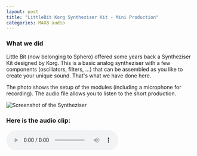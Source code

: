 ```yaml
---
layout: post
title: "LittleBit Korg Syntheziser Kit - Mini Production"
categories: MAX8 audio
---
```


### What we did
Little Bit (now belonging to Sphero) offered some years back a Syntheziser Kit designed by Korg. This is a basic analog syntheziser
with a few components (oscillators, filters, ...) that can be assembled as you like to create your unique sound. That's what we have done here.

The photo shows the setup of the modules (including a microphone for recording). The audio file allows you to listen to the short production.

![Screenshot of the Syntheziser](/assets/220517_LBKorg_IMG_5943-800px.jpg)

### Here is the audio clip:

<div>
  <audio controls>
    <source src="/assets/220517_TinManWithLittleBitKorg.mp3" type="audio/mpeg">
  </audio>
</div>
